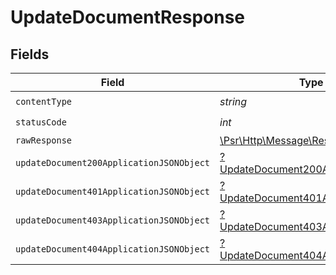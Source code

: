 # UpdateDocumentResponse


## Fields

| Field                                                                                                        | Type                                                                                                         | Required                                                                                                     | Description                                                                                                  |
| ------------------------------------------------------------------------------------------------------------ | ------------------------------------------------------------------------------------------------------------ | ------------------------------------------------------------------------------------------------------------ | ------------------------------------------------------------------------------------------------------------ |
| `contentType`                                                                                                | *string*                                                                                                     | :heavy_check_mark:                                                                                           | N/A                                                                                                          |
| `statusCode`                                                                                                 | *int*                                                                                                        | :heavy_check_mark:                                                                                           | N/A                                                                                                          |
| `rawResponse`                                                                                                | [\Psr\Http\Message\ResponseInterface](https://www.php-fig.org/psr/psr-7/#33-psrhttpmessageresponseinterface) | :heavy_minus_sign:                                                                                           | N/A                                                                                                          |
| `updateDocument200ApplicationJSONObject`                                                                     | [?UpdateDocument200ApplicationJSON](../../models/operations/UpdateDocument200ApplicationJSON.md)             | :heavy_minus_sign:                                                                                           | OK                                                                                                           |
| `updateDocument401ApplicationJSONObject`                                                                     | [?UpdateDocument401ApplicationJSON](../../models/operations/UpdateDocument401ApplicationJSON.md)             | :heavy_minus_sign:                                                                                           | Unauthenticated                                                                                              |
| `updateDocument403ApplicationJSONObject`                                                                     | [?UpdateDocument403ApplicationJSON](../../models/operations/UpdateDocument403ApplicationJSON.md)             | :heavy_minus_sign:                                                                                           | Forbidden                                                                                                    |
| `updateDocument404ApplicationJSONObject`                                                                     | [?UpdateDocument404ApplicationJSON](../../models/operations/UpdateDocument404ApplicationJSON.md)             | :heavy_minus_sign:                                                                                           | Not Found                                                                                                    |